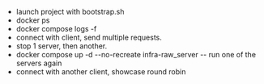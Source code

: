 - launch project with bootstrap.sh
- docker ps
- docker compose logs -f
- connect with client, send multiple requests.
- stop 1 server, then another.
- docker compose up -d --no-recreate infra-raw_server -- run one of the servers again
- connect with another client, showcase round robin